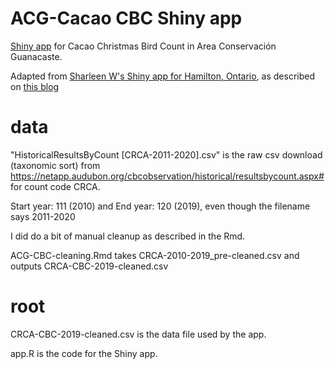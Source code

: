 # ACG-Cacao CBC Shiny app

[Shiny app](https://fhjoyce.shinyapps.io/CRCA-CBC/) for Cacao Christmas Bird Count in Area Conservación Guanacaste. 

Adapted from [Sharleen W's Shiny app for Hamilton, Ontario](https://sharleenw.shinyapps.io/hamilton_cbc_shiny/), as described on [this blog]( https://sharleenw.rbind.io/2019/03/24/hamilton-cbc-part-3/)

# data

"HistoricalResultsByCount [CRCA-2011-2020].csv" is the raw csv download (taxonomic sort) from https://netapp.audubon.org/cbcobservation/historical/resultsbycount.aspx# for count code CRCA.

Start year: 111 (2010) and End year: 120 (2019), even though the filename says 2011-2020

I did do a bit of manual cleanup as described in the Rmd.

ACG-CBC-cleaning.Rmd takes CRCA-2010-2019_pre-cleaned.csv and outputs CRCA-CBC-2019-cleaned.csv

# root
CRCA-CBC-2019-cleaned.csv is the data file used by the app.

app.R is the code for the Shiny app.
